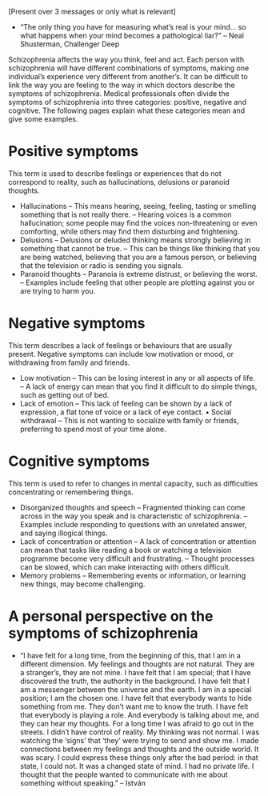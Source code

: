 [Present over 3 messages or only what is relevant]

- “The only thing you have for measuring what’s real is your mind...
  so what happens when your mind becomes a pathological liar?” – Neal
  Shusterman, Challenger Deep

Schizophrenia affects the way you think, feel and act. Each person
with schizophrenia will have different combinations of symptoms,
making one individual’s experience very different from another’s. It
can be difficult to link the way you are feeling to the way in which
doctors describe the symptoms of schizophrenia. Medical professionals
often divide the symptoms of schizophrenia into three categories:
positive, negative and cognitive. The following pages explain what
these categories mean and give some examples.

# Positive symptoms

This term is used to describe feelings or experiences that do not
correspond to reality, such as hallucinations, delusions or paranoid
thoughts.

- Hallucinations – This means hearing, seeing, feeling, tasting or
  smelling something that is not really there. – Hearing voices is a
  common hallucination; some people may find the voices non-threatening
  or even comforting, while others may find them disturbing and
  frightening.
- Delusions – Delusions or deluded thinking means strongly believing
  in something that cannot be true. – This can be things like thinking
  that you are being watched, believing that you are a famous person,
  or believing that the television or radio is sending you signals.
- Paranoid thoughts – Paranoia is extreme distrust, or believing the
  worst. – Examples include feeling that other people are plotting
  against you or are trying to harm you.

# Negative symptoms

This term describes a lack of feelings or behaviours that are usually
present. Negative symptoms can include low motivation or mood, or
withdrawing from family and friends.

- Low motivation – This can be losing interest in any or all aspects
  of life. – A lack of energy can mean that you find it difficult to do
  simple things, such as getting out of bed.
- Lack of emotion – This lack of feeling can be shown by a lack of
  expression, a flat tone of voice or a lack of eye contact. • Social
  withdrawal – This is not wanting to socialize with family or friends,
  preferring to spend most of your time alone.

# Cognitive symptoms

This term is used to refer to changes in mental capacity, such as
difficulties concentrating or remembering things.

- Disorganized thoughts and speech – Fragmented thinking can come
  across in the way you speak and is characteristic of schizophrenia. –
  Examples include responding to questions with an unrelated answer,
  and saying illogical things.
- Lack of concentration or attention – A lack of concentration or
  attention can mean that tasks like reading a book or watching a
  television programme become very difficult and frustrating. – Thought
  processes can be slowed, which can make interacting with others
  difficult.
- Memory problems – Remembering events or information, or learning
  new things, may become challenging.

# A personal perspective on the symptoms of schizophrenia

- “I have felt for a long time, from the beginning of this, that I am
  in a different dimension. My feelings and thoughts are not natural.
  They are a stranger’s, they are not mine. I have felt that I am
  special; that I have discovered the truth, the authority in the
  background. I have felt that I am a messenger between the universe
  and the earth. I am in a special position; I am the chosen one. I
  have felt that everybody wants to hide something from me. They don’t
  want me to know the truth. I have felt that everybody is playing a
  role. And everybody is talking about me, and they can hear my
  thoughts. For a long time I was afraid to go out in the streets. I
  didn’t have control of reality. My thinking was not normal. I was
  watching the ‘signs’ that ‘they’ were trying to send and show me. I
  made connections between my feelings and thoughts and the outside
  world. It was scary. I could express these things only after the bad
  period: in that state, I could not. It was a changed state of mind.
  I had no private life. I thought that the people wanted to
  communicate with me about something without speaking.” – István

